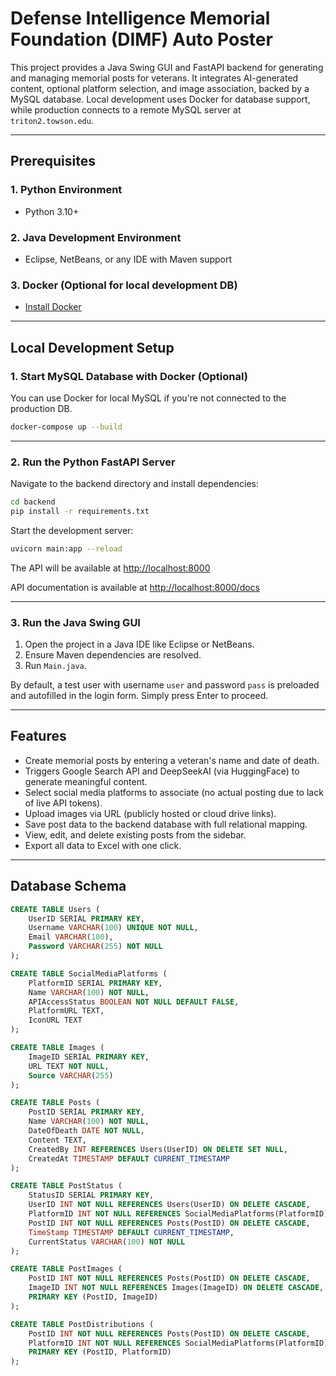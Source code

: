 # Defense Intelligence Memorial Foundation (DIMF) Auto Poster

This project provides a Java Swing GUI and FastAPI backend for generating and managing memorial posts for veterans. It integrates AI-generated content, optional platform selection, and image association, backed by a MySQL database. Local development uses Docker for database support, while production connects to a remote MySQL server at `triton2.towson.edu`.

---

## Prerequisites

### 1. Python Environment

- Python 3.10+

### 2. Java Development Environment

- Eclipse, NetBeans, or any IDE with Maven support

### 3. Docker (Optional for local development DB)

- [Install Docker](https://www.docker.com/products/docker-desktop)

---

## Local Development Setup

### 1. Start MySQL Database with Docker (Optional)

You can use Docker for local MySQL if you're not connected to the production DB.

```bash
docker-compose up --build
```

---

### 2. Run the Python FastAPI Server

Navigate to the backend directory and install dependencies:

```bash
cd backend
pip install -r requirements.txt
```

Start the development server:

```bash
uvicorn main:app --reload
```

The API will be available at [http://localhost:8000](http://localhost:8000)

API documentation is available at [http://localhost:8000/docs](http://localhost:8000/docs)

---

### 3. Run the Java Swing GUI

1. Open the project in a Java IDE like Eclipse or NetBeans.
2. Ensure Maven dependencies are resolved.
3. Run `Main.java`.

By default, a test user with username `user` and password `pass` is preloaded and autofilled in the login form. Simply press Enter to proceed.

---

## Features

- Create memorial posts by entering a veteran's name and date of death.
- Triggers Google Search API and DeepSeekAI (via HuggingFace) to generate meaningful content.
- Select social media platforms to associate (no actual posting due to lack of live API tokens).
- Upload images via URL (publicly hosted or cloud drive links).
- Save post data to the backend database with full relational mapping.
- View, edit, and delete existing posts from the sidebar.
- Export all data to Excel with one click.

---

## Database Schema

```sql
CREATE TABLE Users (
    UserID SERIAL PRIMARY KEY,
    Username VARCHAR(100) UNIQUE NOT NULL,
    Email VARCHAR(100),
    Password VARCHAR(255) NOT NULL
);

CREATE TABLE SocialMediaPlatforms (
    PlatformID SERIAL PRIMARY KEY,
    Name VARCHAR(100) NOT NULL,
    APIAccessStatus BOOLEAN NOT NULL DEFAULT FALSE,
    PlatformURL TEXT,
    IconURL TEXT
);

CREATE TABLE Images (
    ImageID SERIAL PRIMARY KEY,
    URL TEXT NOT NULL,
    Source VARCHAR(255)
);

CREATE TABLE Posts (
    PostID SERIAL PRIMARY KEY,
    Name VARCHAR(100) NOT NULL,
    DateOfDeath DATE NOT NULL,
    Content TEXT,
    CreatedBy INT REFERENCES Users(UserID) ON DELETE SET NULL,
    CreatedAt TIMESTAMP DEFAULT CURRENT_TIMESTAMP
);

CREATE TABLE PostStatus (
    StatusID SERIAL PRIMARY KEY,
    UserID INT NOT NULL REFERENCES Users(UserID) ON DELETE CASCADE,
    PlatformID INT NOT NULL REFERENCES SocialMediaPlatforms(PlatformID) ON DELETE CASCADE,
    PostID INT NOT NULL REFERENCES Posts(PostID) ON DELETE CASCADE,
    TimeStamp TIMESTAMP DEFAULT CURRENT_TIMESTAMP,
    CurrentStatus VARCHAR(100) NOT NULL
);

CREATE TABLE PostImages (
    PostID INT NOT NULL REFERENCES Posts(PostID) ON DELETE CASCADE,
    ImageID INT NOT NULL REFERENCES Images(ImageID) ON DELETE CASCADE,
    PRIMARY KEY (PostID, ImageID)
);

CREATE TABLE PostDistributions (
    PostID INT NOT NULL REFERENCES Posts(PostID) ON DELETE CASCADE,
    PlatformID INT NOT NULL REFERENCES SocialMediaPlatforms(PlatformID) ON DELETE CASCADE,
    PRIMARY KEY (PostID, PlatformID)
);
```
